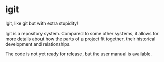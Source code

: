 # igit
Igit, like git but with extra stupidity!

Igit is a repository system. Compared to some other systems, it allows for more details about how the parts of a project fit together, their historical development and relationships.

The code is not yet ready for release, but the user manual is available. 
